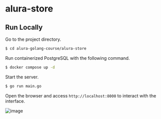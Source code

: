 # alura-store

## Run Locally

Go to the project directory.
```bash
$ cd alura-golang-course/alura-store
```

Run containerized PostgreSQL with the following command.
```bash
$ docker compose up -d
```

Start the server.
```bash
$ go run main.go
```

Open the browser and access `http://localhost:8000` to interact with the interface.

![image](https://github.com/vinicius-n4/alura-golang-course/assets/58186122/1c19745c-6b72-4461-853a-30e5cc1aa6af)
